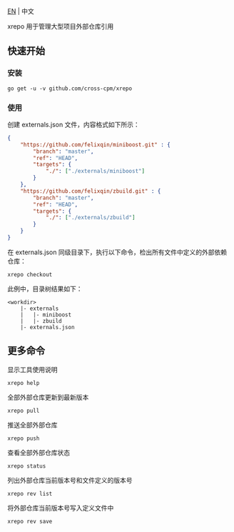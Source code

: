 [EN](README.md) | 中文

xrepo 用于管理大型项目外部仓库引用

## 快速开始

### 安装

```shell
go get -u -v github.com/cross-cpm/xrepo
```

### 使用

创建 externals.json 文件，内容格式如下所示：

```json
{
    "https://github.com/felixqin/miniboost.git" : {
        "branch": "master",
        "ref": "HEAD",
        "targets": {
            "./": ["./externals/miniboost"]
        }
    },
    "https://github.com/felixqin/zbuild.git" : {
        "branch": "master",
        "ref": "HEAD",
        "targets": {
            "./": ["./externals/zbuild"]
        }
    }
}
```

在 externals.json 同级目录下，执行以下命令，检出所有文件中定义的外部依赖仓库：

```shell
xrepo checkout
```

此例中，目录树结果如下：

```text
<workdir>
    |- externals
    |   |- miniboost
    |   |- zbuild
    |- externals.json
```

## 更多命令

显示工具使用说明

```shell
xrepo help
```

全部外部仓库更新到最新版本

```shell
xrepo pull
```

推送全部外部仓库

```shell
xrepo push
```

查看全部外部仓库状态

```shell
xrepo status
```

列出外部仓库当前版本号和文件定义的版本号

```shell
xrepo rev list
```

将外部仓库当前版本号写入定义文件中

```shell
xrepo rev save
```
